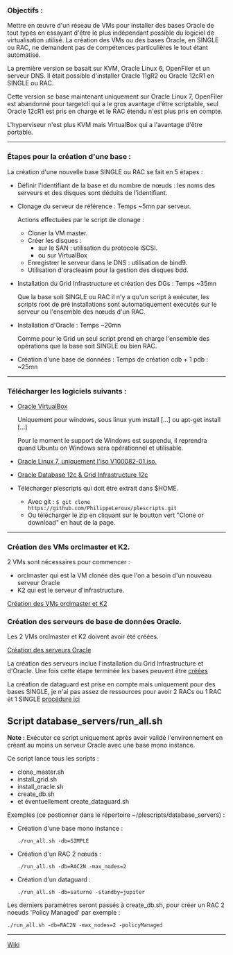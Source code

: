 ### Objectifs :

Mettre en œuvre d'un réseau de VMs pour installer des bases Oracle de tout types
en essayant d'être le plus indépendant possible du logiciel de virtualisation utilisé.
La création des VMs ou des bases Oracle, en SINGLE ou RAC, ne demandent pas de
compétences particulières le tout étant automatisé.

La première version se basait sur KVM, Oracle Linux 6, OpenFiler et un serveur DNS.
Il était possible d'installer Oracle 11gR2 ou Oracle 12cR1 en SINGLE ou RAC.

Cette version se base maintenant uniquement sur Oracle Linux 7, OpenFiler est
abandonné pour targetcli qui a le gros avantage d'être scriptable, seul Oracle 12cR1
est pris en charge et le RAC étendu n'est plus pris en compte.

L'hyperviseur n'est plus KVM mais VirtualBox qui a l'avantage d'être portable.

--------------------------------------------------------------------------------

### Étapes pour la création d'une base :

La création d'une nouvelle base SINGLE ou RAC se fait en 5 étapes :

* Définir l'identifiant de la base et du nombre de nœuds : les noms des serveurs et
des disques sont déduits de l'identifiant.

* Clonage du serveur de référence : Temps ~5mn par serveur.

  Actions effectuées par le script de clonage :

	* Cloner la VM master.
	* Créer les disques :
	  * sur le SAN : utilisation du protocole iSCSI.
	  * ou sur VirtualBox
	* Enregistrer le serveur dans le DNS : utilisation de bind9.
	* Utilisation d'oracleasm pour la gestion des disques bdd.

* Installation du Grid Infrastructure et création des DGs : Temps ~35mn

	Que la base soit SINGLE ou RAC il n'y a qu'un script à exécuter, les scripts
root de pré installations sont automatiquement exécutés sur le serveur ou l'ensemble
des nœuds d'un RAC.

* Installation d'Oracle : Temps ~20mn

	Comme pour le Grid un seul script prend en charge l'ensemble des opérations que
la base soit SINGLE ou bien RAC.

* Création d'une base de données : Temps de création cdb + 1 pdb : ~25mn

--------------------------------------------------------------------------------
### Télécharger les logiciels suivants :

* [Oracle VirtualBox](https://www.virtualbox.org/wiki/Downloads)

	Uniquement pour windows, sous linux yum install [...] ou apt-get install [...]

	Pour le moment le support de Windows est suspendu, il reprendra quand Ubuntu on Windows
	sera opérationnel et utilisable.

* [Oracle Linux 7, uniquement l'iso V100082-01.iso.](https://edelivery.oracle.com/osdc/faces/SearchSoftware)

* [Oracle Database 12c & Grid Infrastructure 12c](http://www.oracle.com/technetwork/database/enterprise-edition/downloads/database12c-linux-download-2240591.html)

* Télécharger plescripts qui doit être extrait dans $HOME.
	* Avec git : `$ git clone https://github.com/PhilippeLeroux/plescripts.git`
	* Ou télécharger le zip en cliquant sur le boutton vert "Clone or download" en haut de la page.

--------------------------------------------------------------------------------

### Création des VMs orclmaster et K2.
2 VMs sont nécessaires pour commencer :
 - orclmaster qui est la VM clonée dès que l'on a besoin d'un nouveau serveur Oracle
 - K2 qui est le serveur d'infrastructure.

 [Création des VMs orclmaster et K2](https://github.com/PhilippeLeroux/plescripts/wiki/Cr%C3%A9ation-des-VMs-orclmaster-et-K2)

### Création des serveurs de base de données Oracle.
Les 2 VMs orclmaster et K2 doivent avoir été créées.

[Création des serveurs Oracle](https://github.com/PhilippeLeroux/plescripts/blob/master/database_servers/README.md)

La création des serveurs inclue l'installation du Grid Infrastructure et d'Oracle.
Une fois cette étape terminée les bases peuvent être [créées](https://github.com/PhilippeLeroux/plescripts/tree/master/db/README.md)

La création de dataguard est prise en compte mais uniquement pour des bases SINGLE, je n'ai pas assez de ressources pour avoir 2 RACs
ou 1 RAC et 1 SINGLE [procédure ici](https://github.com/PhilippeLeroux/plescripts/blob/master/db/stby/README.md)

##	Script database_servers/run_all.sh

**Note :** Exécuter ce script uniquement après avoir validé l'environnement en
créant au moins un serveur Oracle avec une base mono instance.

Ce script lance tous les scripts :
 - clone_master.sh
 - install_grid.sh
 - install_oracle.sh
 - create_db.sh
 - et éventuellement create_dataguard.sh

Exemples (ce postionner dans le répertoire ~/plescripts/database_servers) :
 - Création d'une base mono instance :

   `./run_all.sh -db=SIMPLE`

 - Création d'un RAC 2 nœuds :

   `./run_all.sh -db=RAC2N -max_nodes=2`

 - Création d'un dataguard :

   `./run_all.sh -db=saturne -standby=jupiter`

Les derniers paramètres seront passés à create_db.sh, pour créer un RAC 2 noeuds 'Policy Managed' par exemple :

`./run_all.sh -db=RAC2N -max_nodes=2 -policyManaged`

--------------------------------------------------------------------------------
[Wiki](https://github.com/PhilippeLeroux/plescripts/wiki)
